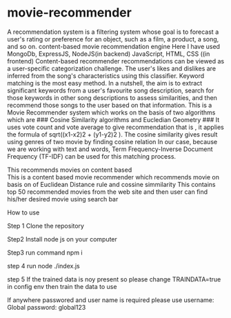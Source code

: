 # movie-recommender
A recommendation system is a filtering system whose goal is to forecast a user's rating or preference for an object, such as a film, a product, a song, and so on.
content-based movie recommendation engine
Here I have used 
MongoDb, ExpressJS, NodeJS(in backend)
JavaScript, HTML, CSS ((in frontend)
Content-based recommender recommendations can be viewed as a user-specific categorization challenge. The user's likes and dislikes are inferred from the song's characteristics using this classifier. Keyword matching is the most easy method. In a nutshell, the aim is to extract significant keywords from a user's favourite song description, search for those keywords in other song descriptions to assess similarities, and then recommend those songs to the user based on that information.
This is a Movie Recommender system which works on the basis of two algorithms which are ### Cosine Similarity algorithms  and Eucledian Geometry ###
It uses vote count and vote average to give recommendation that is , it applies the formula of sqrt((x1-x2)2 + (y1-y2)2  ). 
The cosine similarity gives result using  genres of two movie by finding cosine relation
In our case, because we are working with text and words, Term Frequency-Inverse Document Frequency (TF-IDF) can be used for this matching process.

This recommends movies on content based  
This is a content based movie recommender which recommends movie on basis on of Euclidean Distance rule and cossine simmilarity
This contains top 50 recommended movies from the web site and then user can find his/her desired movie using search bar

How to use 

Step 1
  Clone the repository
  
 Step2
  Install node js on your computer
  
 Step3
  run command npm i
  
  step 4
   run node ./index.js
   
  step 5
  If the trained data is noy present so please change TRAINDATA=true in config env then train the data to use 
  
  If anywhere passwored and user name is required please use 
  username: Global
  password: global123
